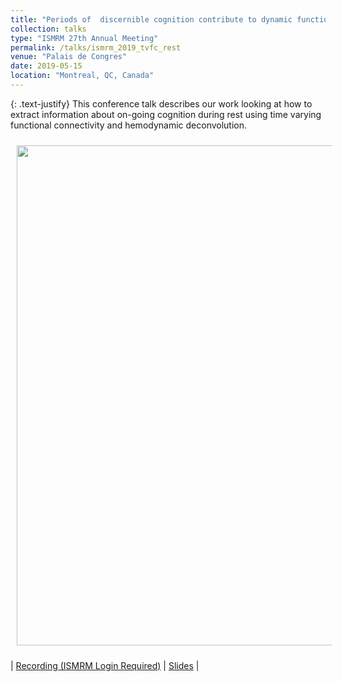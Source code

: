 ```yaml
---
title: "Periods of	discernible	cognition contribute to	dynamic	functional connectivity during rest"
collection: talks
type: "ISMRM 27th Annual Meeting"
permalink: /talks/ismrm_2019_tvfc_rest
venue: "Palais de Congres"
date: 2019-05-15
location: "Montreal, QC, Canada"
---
```


{: .text-justify}
This conference talk describes our work looking at how to extract information about on-going cognition during rest using time varying functional connectivity and hemodynamic deconvolution.

<img align="center" src="https://javiergcas.github.io/images/talks/ismrm_2019_tvfc_rest_decoding.png" width="800 px" style="padding: 10px">

| [Recording (ISMRM Login Required)](https://cds.ismrm.org/protected/19MPresentations/scivids/0884/) | [Slides](https://javiergcas.github.io/files/talks/ismrm_2019_tvfc_rest_decoding.pdf) |